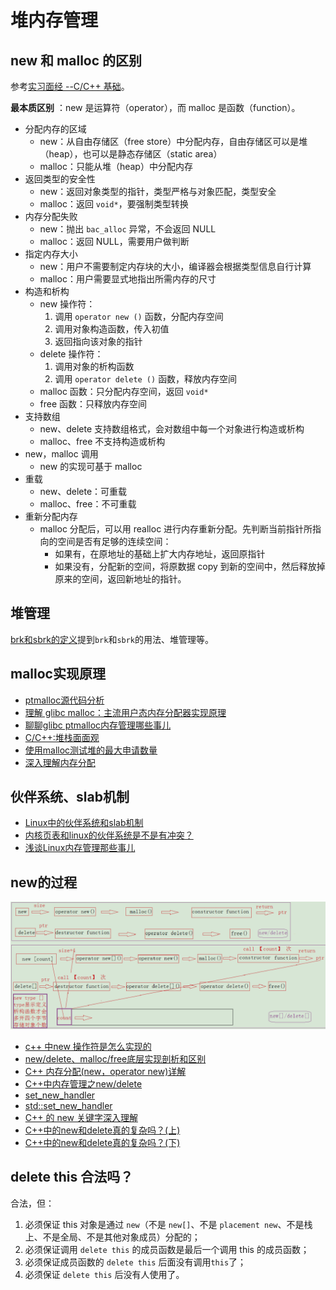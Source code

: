 # 堆内存管理

## new 和 malloc 的区别

参考[实习面经 --C/C++ 基础](http://leungyukshing.cn/archives/Interview-C-basic.html)。

**最本质区别** ：new 是运算符（operator），而 malloc 是函数（function）。

- 分配内存的区域
  - new：从自由存储区（free store）中分配内存，自由存储区可以是堆（heap），也可以是静态存储区（static area）
  - malloc：只能从堆（heap）中分配内存
- 返回类型的安全性
  - new：返回对象类型的指针，类型严格与对象匹配，类型安全
  - malloc：返回 `void*`，要强制类型转换
- 内存分配失败
  - new：抛出 `bac_alloc` 异常，不会返回 NULL
  - malloc：返回 NULL，需要用户做判断
- 指定内存大小
  - new：用户不需要制定内存块的大小，编译器会根据类型信息自行计算
  - malloc：用户需要显式地指出所需内存的尺寸
- 构造和析构
  - new 操作符：
    1. 调用 `operator new ()` 函数，分配内存空间
    2. 调用对象构造函数，传入初值
    3. 返回指向该对象的指针
  - delete 操作符：
    1. 调用对象的析构函数
    2. 调用 `operator delete ()` 函数，释放内存空间
  - malloc 函数：只分配内存空间，返回 `void*`
  - free 函数：只释放内存空间
- 支持数组
  - new、delete 支持数组格式，会对数组中每一个对象进行构造或析构
  - malloc、free 不支持构造或析构
- new，malloc 调用
  - new 的实现可基于 malloc
- 重载
  - new、delete：可重载
  - malloc、free：不可重载
- 重新分配内存
  - malloc 分配后，可以用 realloc 进行内存重新分配。先判断当前指针所指向的空间是否有足够的连续空间：
    - 如果有，在原地址的基础上扩大内存地址，返回原指针
    - 如果没有，分配新的空间，将原数据 copy 到新的空间中，然后释放掉原来的空间，返回新地址的指针。

## 堆管理

[brk和sbrk的定义](https://www.cnblogs.com/chengxuyuancc/p/3566710.html)提到`brk`和`sbrk`的用法、堆管理等。

## malloc实现原理

- [ptmalloc源代码分析](./ptmalloc源代码分析.pdf)
- [理解 glibc malloc：主流用户态内存分配器实现原理](https://blog.csdn.net/maokelong95/article/details/51989081#51_Fast_Bin_365)
- [聊聊glibc ptmalloc内存管理哪些事儿](https://yangrz.github.io/blog/2017/12/20/ptmalloc/)
- [C/C++:堆栈面面观](https://zhuanlan.zhihu.com/p/56929325)
- [使用malloc测试堆的最大申请数量](https://www.jianshu.com/p/43567f4ea4eb)
- [深入理解内存分配](http://djs66256.github.io/2018/04/04/2018-04-04-%E6%B7%B1%E5%85%A5%E7%90%86%E8%A7%A3%E5%86%85%E5%AD%98%E5%88%86%E9%85%8D/)

## 伙伴系统、slab机制

- [Linux中的伙伴系统和slab机制](https://glemontree.github.io/2017/10/23/[Linux]%20Linux%E4%B8%AD%E7%9A%84%E4%BC%99%E4%BC%B4%E7%B3%BB%E7%BB%9F%E5%92%8Cslab%E6%9C%BA%E5%88%B6/)
- [内核页表和linux的伙伴系统是不是有冲突？](https://www.zhihu.com/question/52711172)
- [浅谈Linux内存管理那些事儿](https://mp.weixin.qq.com/s/tqNluv-PvDi2GCXnrJCfIA)

## new的过程

![new](./new.png)

- [c++ 中new 操作符是怎么实现的](https://segmentfault.com/q/1010000000160483)
- [new/delete、malloc/free底层实现剖析和区别](https://blog.csdn.net/ZWE7616175/article/details/80330800)
- [C++ 内存分配(new，operator new)详解](https://www.cnblogs.com/yyxt/p/4256985.html)
- [C++中内存管理之new/delete](https://jacktang816.github.io/post/cppnewdelete/#new-delete%E7%9A%84%E5%AE%9E%E7%8E%B0%E6%9C%BA%E5%88%B6)
- [set_new_handler](https://www.jianshu.com/p/179f3006e20d)
- [std::set_new_handler](https://zh.cppreference.com/w/cpp/memory/new/set_new_handler)
- [C++ 的 new 关键字深入理解](http://www.codeceo.com/article/cpp-new-keyword.html)
- [C++中的new和delete真的复杂吗？(上)](https://www.jianshu.com/p/8239fba221ab)
- [C++中的new和delete真的复杂吗？(下)](https://www.jianshu.com/p/06d8bed7fab0)

## delete this 合法吗？

合法，但：

1. 必须保证 this 对象是通过 `new`（不是 `new[]`、不是 `placement new`、不是栈上、不是全局、不是其他对象成员）分配的；
2. 必须保证调用 `delete this` 的成员函数是最后一个调用 this 的成员函数；
3. 必须保证成员函数的 `delete this` 后面没有调用`this`了；
4. 必须保证 `delete this` 后没有人使用了。